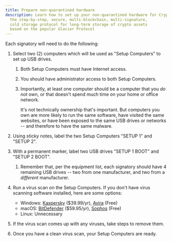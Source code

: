 ```yaml
---
title: Prepare non-quarantined hardware
description: Learn how to set up your non-quarantined hardware for CryptoGlacier,
  the step-by-step, secure, multi-blockchain, multi-signature,
  cold storage protocol for long-term storage of crypto assets
  based on the popular Glacier Protocol
---
```


Each signatory will need to do the following:

1. Select two (2) computers which will be used as "Setup Computers" to set up USB
drives.

    1. Both Setup Computers must have Internet access.
    2. You should have administrator access to both Setup Computers.
    3. Importantly, at least one computer should be a computer that you *do not*
    own, or that doesn't spend much time on your home or office network.

        It's not technically ownership that's important. But computers you own are
        more likely to run the same software, have visited the same websites, or have
        been exposed to the same USB drives or networks -- and therefore to have the
        same malware.

2. Using sticky notes, label the two Setup Computers "SETUP 1" and "SETUP 2".
3. With a permanent marker, label two USB drives "SETUP 1 BOOT" and "SETUP
2 BOOT".

    1. Remember that, per the equipment list, each signatory should have 4 remaining USB
    drives -- two from one manufacturer, and two from a *different* manufacturer.

4. Run a virus scan on the Setup Computers. If you don't have virus scanning
software installed, here are some options:

    * Windows: [Kaspersky](https://usa.kaspersky.com/) ($39.99/yr),
    [Avira](https://www.avira.com) (Free)
    * macOS: [BitDefender](https://www.bitdefender.com/) ($59.95/yr),
    [Sophos](https://home.sophos.com/) (Free)
    * Linux: Unnecessary

5. If the virus scan comes up with any viruses, take steps to remove them.
6. Once you have a clean virus scan, your Setup Computers are ready.
